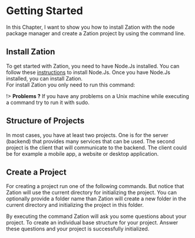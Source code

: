 # Getting Started

In this Chapter, I want to show you how to install Zation with the node package manager and create a Zation project by using the command line.

## Install Zation

To get started with Zation, you need to have Node.Js installed. 
You can follow these [instructions](https://nodejs.org/en/download/package-manager/) to install Node.Js. 
Once you have Node.Js installed, you can install Zation.  
For install Zation you only need to run this command:

[](../_code/install.sh ':include :type=bash')

!> **Problems ?** If you have any problems on a Unix machine while executing a command try to run it with sudo.

## Structure of Projects

In most cases, you have at least two projects. 
One is for the server (backend) that provides many services that can be used. 
The second project is the client that will communicate to the backend. 
The client could be for example a mobile app, a website or desktop application.

## Create a Project 

For creating a project run one of the following commands.
But notice that Zation will use the current directory for initializing the project. 
You can optionally provide a folder name than Zation will create a new folder in the current directory and initializing the project in this folder.

[](../_code/createProject.sh ':include :type=bash')

By executing the command Zation will ask you some questions about your project.
To create an individual base structure for your project.
Answer these questions and your project is successfully initialized.
